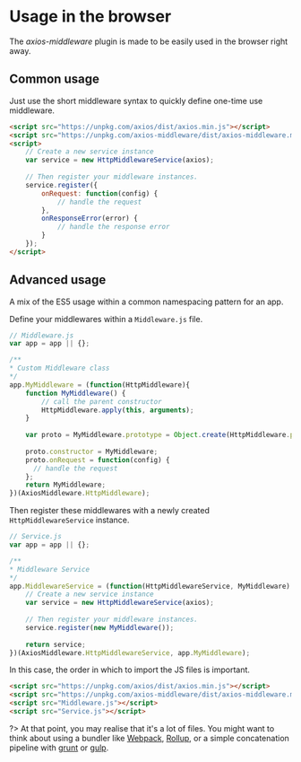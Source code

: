 # Usage in the browser

The _axios-middleware_ plugin is made to be easily used in the browser right away.

## Common usage

Just use the short middleware syntax to quickly define one-time use middleware.

```html
<script src="https://unpkg.com/axios/dist/axios.min.js"></script>
<script src="https://unpkg.com/axios-middleware/dist/axios-middleware.min.js"></script>
<script>
    // Create a new service instance
    var service = new HttpMiddlewareService(axios);
    
    // Then register your middleware instances.
    service.register({
        onRequest: function(config) {
            // handle the request
        },
        onResponseError(error) {
            // handle the response error
        }
    });
</script>
```


## Advanced usage

A mix of the ES5 usage within a common namespacing pattern for an app.

Define your middlewares within a `Middleware.js` file.

```javascript
// Middleware.js
var app = app || {};

/**
* Custom Middleware class
*/
app.MyMiddleware = (function(HttpMiddleware){
    function MyMiddleware() {
        // call the parent constructor
        HttpMiddleware.apply(this, arguments);
    }
    
    var proto = MyMiddleware.prototype = Object.create(HttpMiddleware.prototype);
    
    proto.constructor = MyMiddleware;
    proto.onRequest = function(config) {
      // handle the request
    };
    return MyMiddleware;
})(AxiosMiddleware.HttpMiddleware);
```

Then register these middlewares with a newly created `HttpMiddlewareService` instance.

```javascript
// Service.js
var app = app || {};

/**
* Middleware Service
*/
app.MiddlewareService = (function(HttpMiddlewareService, MyMiddleware) {
    // Create a new service instance
    var service = new HttpMiddlewareService(axios);
    
    // Then register your middleware instances.
    service.register(new MyMiddleware());
    
    return service;
})(AxiosMiddleware.HttpMiddlewareService, app.MyMiddleware);
```

In this case, the order in which to import the JS files is important.

```html
<script src="https://unpkg.com/axios/dist/axios.min.js"></script>
<script src="https://unpkg.com/axios-middleware/dist/axios-middleware.min.js"></script>
<script src="Middleware.js"></script>
<script src="Service.js"></script>
```

?> At that point, you may realise that it's a lot of files. You might want to think about using a bundler like [Webpack](https://webpack.js.org/), [Rollup](https://rollupjs.org/guide/en), or a simple concatenation pipeline with [grunt](https://gruntjs.com/) or [gulp](https://gulpjs.com/).
